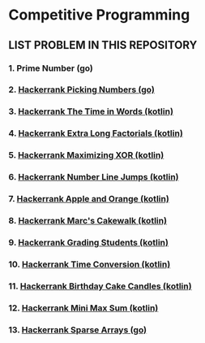 # Competitive Programming

## LIST PROBLEM IN THIS REPOSITORY

### 1. Prime Number (go)

### 2. [Hackerrank Picking Numbers (go)](https://www.hackerrank.com/challenges/picking-numbers/problem) 

### 3. [Hackerrank The Time in Words (kotlin)](https://www.hackerrank.com/challenges/the-time-in-words/problem) 

### 4. [Hackerrank Extra Long Factorials (kotlin)](https://www.hackerrank.com/challenges/extra-long-factorials/problem) 

### 5. [Hackerrank Maximizing XOR (kotlin)](https://www.hackerrank.com/challenges/maximizing-xor/problem) 

### 6. [Hackerrank Number Line Jumps (kotlin)](https://www.hackerrank.com/challenges/kangaroo/problem)

### 7. [Hackerrank Apple and Orange (kotlin)](https://www.hackerrank.com/challenges/apple-and-orange/problem)

### 8. [Hackerrank Marc's Cakewalk (kotlin)](https://www.hackerrank.com/challenges/marcs-cakewalk/problem)

### 9. [Hackerrank Grading Students (kotlin)](https://www.hackerrank.com/challenges/grading/problem)

### 10. [Hackerrank Time Conversion (kotlin)](https://www.hackerrank.com/challenges/time-conversion/problem)

### 11. [Hackerrank Birthday Cake Candles (kotlin)](https://www.hackerrank.com/challenges/birthday-cake-candles/problem)

### 12. [Hackerrank Mini Max Sum (kotlin)](https://www.hackerrank.com/challenges/mini-max-sum/problem)

### 13. [Hackerrank Sparse Arrays (go)](https://www.hackerrank.com/challenges/sparse-arrays/problem)